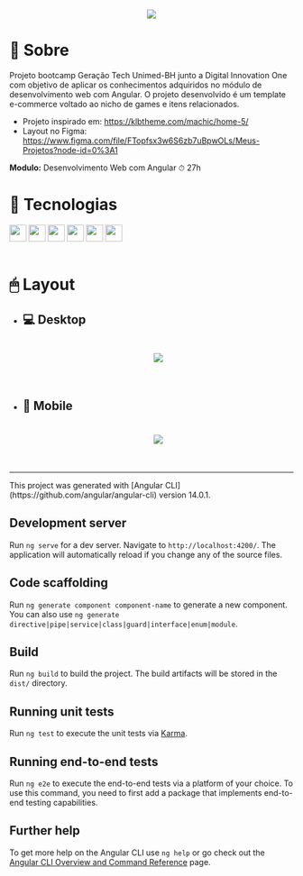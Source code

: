 <h1 align="center">
    <img src="https://ik.imagekit.io/dfnyrlf8n/DIO/Banners/banner_gamerplayer_5qTpgVXgT.jpg?ik-sdk-version=javascript-1.4.3&updatedAt=1656788941994">
</h1>

# 📑 Sobre
Projeto bootcamp Geração Tech Unimed-BH junto a Digital Innovation One com objetivo de aplicar os conhecimentos adquiridos no módulo de desenvolvimento web com Angular.
O projeto desenvolvido é um template e-commerce voltado ao nicho de games e itens relacionados.

* Projeto inspirado em: https://klbtheme.com/machic/home-5/
* Layout no Figma: https://www.figma.com/file/FTopfsx3w6S6zb7uBpwOLs/Meus-Projetos?node-id=0%3A1

**Modulo:** Desenvolvimento Web com Angular
⏱ 27h
<br>

# 🚀 Tecnologias
<div>
    <img src='https://ik.imagekit.io/dfnyrlf8n/icones/html_zNLzLOtYS.svg?ik-sdk-version=javascript-1.4.3&updatedAt=1656792005481' width="30" margin=>
    <img src='https://ik.imagekit.io/dfnyrlf8n/icones/css_KQZcpEPaS.svg?ik-sdk-version=javascript-1.4.3&updatedAt=1656792005275' width="30">
    <img src='https://ik.imagekit.io/dfnyrlf8n/icones/bootstrap_grXnc77dp.svg?ik-sdk-version=javascript-1.4.3&updatedAt=1656792005643' width="30">
    <img src='https://ik.imagekit.io/dfnyrlf8n/icones/Js_3cqVr4C5n.svg?ik-sdk-version=javascript-1.4.3&updatedAt=1656792005076' width="30">
    <img src='https://ik.imagekit.io/dfnyrlf8n/icones/Ts_pcEFT2ikj.svg?ik-sdk-version=javascript-1.4.3&updatedAt=1656792005469' width="30">
    <img src='https://ik.imagekit.io/dfnyrlf8n/icones/angular_BhCvCXtCN?ik-sdk-version=javascript-1.4.3&updatedAt=1656791545712' width="30">
</div>
<br>

# 🖱 Layout
*  ## 💻 Desktop
    <h1 align="center">
    <img src="https://ik.imagekit.io/dfnyrlf8n/DIO/Gera%C3%A7%C3%A3o_tech_unimed_-bh/desktop_p5-5lK6FU.png?ik-sdk-version=javascript-1.4.3&updatedAt=1656790890195">
    </h1>
<br>

* ## 📱 Mobile
    <h1 align="center">
    <img src="https://ik.imagekit.io/dfnyrlf8n/DIO/Gera%C3%A7%C3%A3o_tech_unimed_-bh/mobile_ScO3m23af.png?ik-sdk-version=javascript-1.4.3&updatedAt=1656790892083">
    </h1>
<br>
<hr>
This project was generated with [Angular CLI](https://github.com/angular/angular-cli) version 14.0.1.

## Development server

Run `ng serve` for a dev server. Navigate to `http://localhost:4200/`. The application will automatically reload if you change any of the source files.

## Code scaffolding

Run `ng generate component component-name` to generate a new component. You can also use `ng generate directive|pipe|service|class|guard|interface|enum|module`.

## Build

Run `ng build` to build the project. The build artifacts will be stored in the `dist/` directory.

## Running unit tests

Run `ng test` to execute the unit tests via [Karma](https://karma-runner.github.io).

## Running end-to-end tests

Run `ng e2e` to execute the end-to-end tests via a platform of your choice. To use this command, you need to first add a package that implements end-to-end testing capabilities.

## Further help

To get more help on the Angular CLI use `ng help` or go check out the [Angular CLI Overview and Command Reference](https://angular.io/cli) page.
